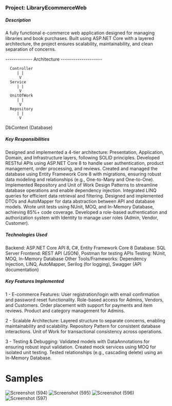 ### Project: LibraryEcommerceWeb

##### Description
A fully functional e-commerce web application designed for managing libraries and book purchases. 
Built using ASP.NET Core with a layered architecture, the project ensures scalability, maintainability, and clean separation of concerns.

------------- Architecture --------------------

      Controller 
         | |
          V
      Service
         | |
          V
      UnitOfWork
         | |
          V
      Repository
         | |
          V
  DbContext (Database) 


##### Key Responsibilities
Designed and implemented a 4-tier architecture: Presentation, Application, Domain, and Infrastructure layers, following SOLID principles.
Developed RESTful APIs using ASP.NET Core 8 to handle user authentication, product management, order processing, and reviews.
Created and managed the database using Entity Framework Core 8 with migrations, ensuring robust data modeling and relationships (e.g., One-to-Many and One-to-One).
Implemented Repository and Unit of Work Design Patterns to streamline database operations and enable dependency injection.
Integrated LINQ queries for efficient data retrieval and filtering.
Designed and implemented DTOs and AutoMapper for data abstraction between API and database models.
Wrote unit tests using NUnit, MOQ, and In-Memory Database, achieving 85%+ code coverage.
Developed a role-based authentication and authorization system with Identity to manage user roles (Admin, Vendor, Customer).

##### Technologies Used
Backend: ASP.NET Core API 8, C#, Entity Framework Core 8
Database: SQL Server
Frontend: REST API (JSON), Postman for testing APIs
Testing: NUnit, MOQ, In-Memory Database
Other Tools/Frameworks: Dependency Injection, LINQ, AutoMapper, Serilog (for logging), Swagger (API documentation)

##### Key Features Implemented
1 - E-commerce Features:
  User registration/login with email confirmation and password reset functionality.
  Role-based access for Admins, Vendors, and Customers.
  Order placement with support for payments and item reviews.
  Product and category management for Admins.

2 - Scalable Architecture:
  Layered structure to separate concerns, enabling maintainability and scalability.
  Repository Pattern for consistent database interactions.
  Unit of Work for transactional consistency across operations.
  
3 - Testing & Debugging:
  Validated models with DataAnnotations for ensuring robust input validation.
  Created mock services using MOQ for isolated unit testing.
  Tested relationships (e.g., cascading delete) using an In-Memory Database.


# Samples
![Screenshot (594)](https://github.com/user-attachments/assets/b39e9c2c-f03a-4d3b-89f9-cb58e9363c10)
![Screenshot (595)](https://github.com/user-attachments/assets/42ca7ad4-17d6-4fe1-813c-b5312dd31acb)
![Screenshot (596)](https://github.com/user-attachments/assets/bf73cf7c-cfb5-4bff-acf4-101dbd817f13)
![Screenshot (597)](https://github.com/user-attachments/assets/874ad7c8-51a1-4a2a-9d4c-552c6870d047)



